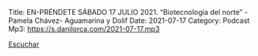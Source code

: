 Title: EN-PRÉNDETE SÁBADO 17 JULIO 2021. “Biotecnología del norte” - Pamela Chávez- Aguamarina y Dolif
Date: 2021-07-17
Category: Podcast
Mp3: https://s.danilorca.com/2021-07-17.mp3

<a href="https://s.danilorca.com/2021-07-17.mp3" type="audio/mpeg">
Escuchar
</a>
